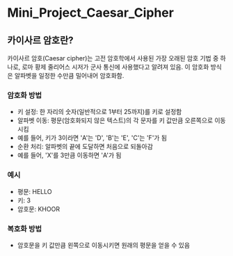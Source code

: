 # Mini_Project_Caesar_Cipher

## 카이사르 암호란?
카이사르 암호(Caesar cipher)는 고전 암호학에서 사용된 가장 오래된 암호 기법 중 하나로, 로마 황제 줄리어스 시저가 군사 통신에 사용했다고 알려져 있음. 이 암호화 방식은 알파벳을 일정한 수만큼 밀어내어 암호화함.

### 암호화 방법
- 키 설정: 한 자리의 숫자(일반적으로 1부터 25까지)를 키로 설정함
- 알파벳 이동: 평문(암호화되지 않은 텍스트)의 각 문자를 키 값만큼 오른쪽으로 이동시킴
- 예를 들어, 키가 3이라면 'A'는 'D', 'B'는 'E', 'C'는 'F'가 됨
- 순환 처리: 알파벳의 끝에 도달하면 처음으로 되돌아감
- 예를 들어, 'X'를 3만큼 이동하면 'A'가 됨
### 예시
- 평문: HELLO
- 키: 3
- 암호문: KHOOR
### 복호화 방법
- 암호문을 키 값만큼 왼쪽으로 이동시키면 원래의 평문을 얻을 수 있음
